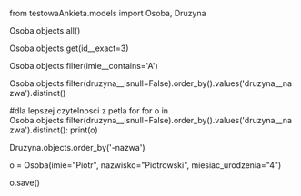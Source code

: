 from testowaAnkieta.models import Osoba, Druzyna

Osoba.objects.all()

Osoba.objects.get(id__exact=3)

Osoba.objects.filter(imie__contains='A')

Osoba.objects.filter(druzyna__isnull=False).order_by().values('druzyna__nazwa').distinct()

#dla lepszej czytelnosci z petla for
for o in Osoba.objects.filter(druzyna__isnull=False).order_by().values('druzyna__nazwa').distinct():
    print(o)

Druzyna.objects.order_by('-nazwa')

o = Osoba(imie="Piotr", nazwisko="Piotrowski", miesiac_urodzenia="4")

o.save()
